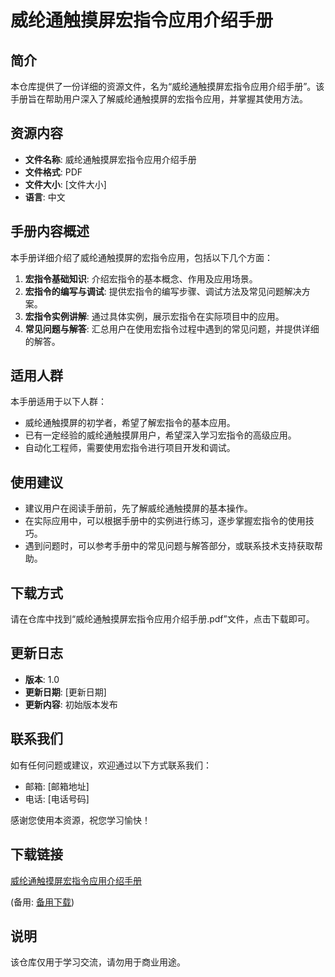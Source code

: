 # 威纶通触摸屏宏指令应用介绍手册

## 简介
本仓库提供了一份详细的资源文件，名为“威纶通触摸屏宏指令应用介绍手册”。该手册旨在帮助用户深入了解威纶通触摸屏的宏指令应用，并掌握其使用方法。

## 资源内容
- **文件名称**: 威纶通触摸屏宏指令应用介绍手册
- **文件格式**: PDF
- **文件大小**: [文件大小]
- **语言**: 中文

## 手册内容概述
本手册详细介绍了威纶通触摸屏的宏指令应用，包括以下几个方面：
1. **宏指令基础知识**: 介绍宏指令的基本概念、作用及应用场景。
2. **宏指令的编写与调试**: 提供宏指令的编写步骤、调试方法及常见问题解决方案。
3. **宏指令实例讲解**: 通过具体实例，展示宏指令在实际项目中的应用。
4. **常见问题与解答**: 汇总用户在使用宏指令过程中遇到的常见问题，并提供详细的解答。

## 适用人群
本手册适用于以下人群：
- 威纶通触摸屏的初学者，希望了解宏指令的基本应用。
- 已有一定经验的威纶通触摸屏用户，希望深入学习宏指令的高级应用。
- 自动化工程师，需要使用宏指令进行项目开发和调试。

## 使用建议
- 建议用户在阅读手册前，先了解威纶通触摸屏的基本操作。
- 在实际应用中，可以根据手册中的实例进行练习，逐步掌握宏指令的使用技巧。
- 遇到问题时，可以参考手册中的常见问题与解答部分，或联系技术支持获取帮助。

## 下载方式
请在仓库中找到“威纶通触摸屏宏指令应用介绍手册.pdf”文件，点击下载即可。

## 更新日志
- **版本**: 1.0
- **更新日期**: [更新日期]
- **更新内容**: 初始版本发布

## 联系我们
如有任何问题或建议，欢迎通过以下方式联系我们：
- 邮箱: [邮箱地址]
- 电话: [电话号码]

感谢您使用本资源，祝您学习愉快！

## 下载链接
[威纶通触摸屏宏指令应用介绍手册](https://pan.quark.cn/s/13f34ba1a722) 

(备用: [备用下载](https://pan.baidu.com/s/1UWe57vWGNfWR_fGKDQAABw?pwd=1234))

## 说明

该仓库仅用于学习交流，请勿用于商业用途。
